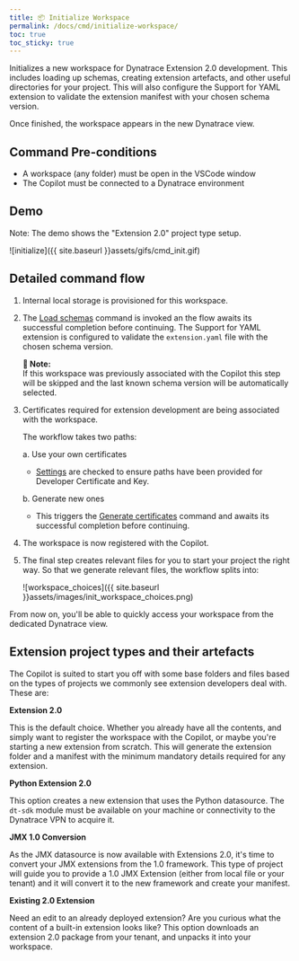 ```yaml
---
title: 📦 Initialize Workspace
permalink: /docs/cmd/initialize-workspace/
toc: true
toc_sticky: true
---
```


Initializes a new workspace for Dynatrace Extension 2.0 development. This includes loading up 
schemas, creating extension artefacts, and other useful directories for your project. This will 
also configure the Support for YAML extension to validate the extension manifest with your
chosen schema version.

Once finished, the workspace appears in the new Dynatrace view.

## Command Pre-conditions

- A workspace (any folder) must be open in the VSCode window
- The Copilot must be connected to a Dynatrace environment

## Demo

Note: The demo shows the "Extension 2.0" project type setup.

![initialize]({{ site.baseurl }}assets/gifs/cmd_init.gif)

## Detailed command flow

1. Internal local storage is provisioned for this workspace.

2. The [Load schemas](/docs/cmd/load-schemas/) command is invoked an
   the flow awaits its successful completion before continuing. The Support for YAML extension
   is configured to validate the `extension.yaml` file with the chosen schema version.
   
   <p class="notice--info">
     <strong>📝 Note:</strong>
     <br/>
     If this workspace was previously associated with the Copilot this step will be
     skipped and the last known schema version will be automatically selected.
   </p>

3. Certificates required for extension development are being associated with the workspace. 
   
   The workflow takes two paths:

   a. Use your own certificates
      - [Settings](/docs/settings/credentials/) are checked to
        ensure paths have been provided for Developer Certificate and Key.
  
   b. Generate new ones
      - This triggers the
        [Generate certificates](/docs/cmd/generate-certificates/)
        command and awaits its successful completion before continuing.

4. The workspace is now registered with the Copilot. 

5. The final step creates relevant files for you to start your project the right way.
   So that we generate relevant files, the workflow splits into:

   ![workspace_choices]({{ site.baseurl }}assets/images/init_workspace_choices.png)
   
From now on, you'll be able to quickly access your workspace from the dedicated 
Dynatrace view.

## Extension project types and their artefacts

The Copilot is suited to start you off with some base folders and files based on
the types of projects we commonly see extension developers deal with. These are:

**Extension 2.0**
   
   This is the default choice. Whether you already have all the contents, and simply
   want to register the workspace with the Copilot, or maybe you're starting a new
   extension from scratch. This will generate the extension folder and a manifest
   with the minimum mandatory details required for any extension.

**Python Extension 2.0**

   This option creates a new extension that uses the Python datasource. The `dt-sdk`
   module must be available on your machine or connectivity to the Dynatrace VPN to
   acquire it.

**JMX 1.0 Conversion**

   As the JMX datasource is now available with Extensions 2.0, it's time to convert
   your JMX extensions from the 1.0 framework. This type of project will guide you
   to provide a 1.0 JMX Extension (either from local file or your tenant) and it will
   convert it to the new framework and create your manifest.

**Existing 2.0 Extension**

   Need an edit to an already deployed extension? Are you curious what the content of
   a built-in extension looks like? This option downloads an extension 2.0 package
   from your tenant, and unpacks it into your workspace.
